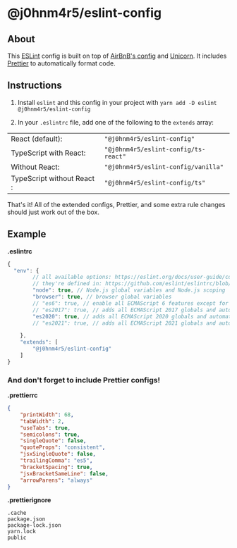 # @j0hnm4r5/eslint-config

## About

This [ESLint](https://eslint.org/) config is built on top of [AirBnB's config](https://www.npmjs.com/package/eslint-config-airbnb) and [Unicorn](https://www.npmjs.com/package/eslint-plugin-unicorn). It includes [Prettier](https://prettier.io/) to automatically format code.

## Instructions

1. Install `eslint` and this config in your project with `yarn add -D eslint @j0hnm4r5/eslint-config`

2. In your `.eslintrc` file, add one of the following to the `extends` array:

|   |   |
|---|---|
| React (default): | `"@j0hnm4r5/eslint-config"` |
| TypeScript with React: | `"@j0hnm4r5/eslint-config/ts-react"` |
| Without React: | `"@j0hnm4r5/eslint-config/vanilla"` |
| TypeScript without React : | `"@j0hnm4r5/eslint-config/ts"` |


That's it! All of the extended configs, Prettier, and some extra rule changes should just work out of the box.

## Example

**.eslintrc**
```js
{
  "env": {
		// all available options: https://eslint.org/docs/user-guide/configuring#specifying-environments
		// they're defined in: https://github.com/eslint/eslintrc/blob/main/conf/environments.js
		"node": true, // Node.js global variables and Node.js scoping
		"browser": true, // browser global variables
		// "es6": true, // enable all ECMAScript 6 features except for modules and automatically sets the ecmaVersion parser option to 6
		// "es2017": true, // adds all ECMAScript 2017 globals and automatically sets the ecmaVersion parser option to 8
		"es2020": true, // adds all ECMAScript 2020 globals and automatically sets the ecmaVersion parser option to 11
		// "es2021": true, // adds all ECMAScript 2021 globals and automatically sets the ecmaVersion parser option to 12

	},
	"extends": [
		"@j0hnm4r5/eslint-config"
	]
}
```

### And don't forget to include Prettier configs!

**.prettierrc**
```json
{
	"printWidth": 68,
	"tabWidth": 2,
	"useTabs": true,
	"semicolons": true,
	"singleQuote": false,
	"quoteProps": "consistent",
	"jsxSingleQuote": false,
	"trailingComma": "es5",
	"bracketSpacing": true,
	"jsxBracketSameLine": false,
	"arrowParens": "always"
}
```

**.prettierignore**
```
.cache
package.json
package-lock.json
yarn.lock
public
```


